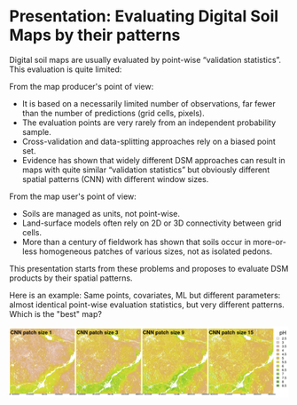 # Presentation: Evaluating Digital Soil Maps by their patterns

Digital soil maps are usually evaluated by point-wise “validation statistics”. This evaluation is quite limited:

From the map producer's point of view:
- It is based on a necessarily limited number of observations, far fewer than the number of predictions (grid cells, pixels).
- The evaluation points are very rarely from an independent probability sample.
- Cross-validation and data-splitting approaches rely on a biased point set.
- Evidence has shown that widely different DSM approaches can result in maps with quite similar “validation statistics” but obviously different spatial patterns (CNN) with different window sizes.

From the map user's point of view:
- Soils are managed as units, not point-wise.
- Land-surface models often rely on 2D or 3D connectivity between grid cells.
- More than a century of fieldwork has shown that soils occur in more-or-less homogeneous patches of various sizes, not as isolated pedons.

This presentation starts from these problems and proposes to evaluate DSM products by their spatial patterns.

Here is an example: Same points, covariates, ML but different parameters: almost identical point-wise evaluation statistics, but very different patterns. Which is the "best" map?

![Same points, covariates, ML but different parameters](./graphics_david/GenovaPosterFig1a.png)
